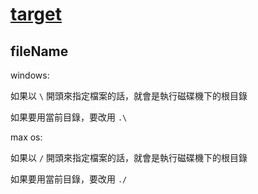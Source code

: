 # [target](https://github.com/nlog/NLog/wiki/File-target)

## fileName

windows:

如果以 `\` 開頭來指定檔案的話，就會是執行磁碟機下的根目錄

如果要用當前目錄，要改用 `.\`

max os:

如果以 `/` 開頭來指定檔案的話，就會是執行磁碟機下的根目錄

如果要用當前目錄，要改用 `./`
